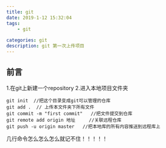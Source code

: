 ```yaml
---
title: git
date: 2019-1-12 15:32:04
tags: 
    - git
    
categories: git
description: git 第一次上传项目
---
```


## 前言
1.在git上新建一个repository
2.进入本地项目文件夹
```
git init  //把这个目录变成git可以管理的仓库
git add .  // 上传本文件夹下所有文件
git commit -m "first commit"   //把文件提交到仓库
git remote add origin 地址     //关联远程仓库
git push -u origin master   //把本地库的所有内容推送到远程库上
```
几行命令怎么怎么怎么就记不住！！！！！